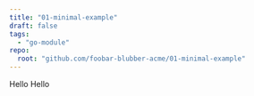 ```yaml
---
title: "01-minimal-example"
draft: false
tags:
  - "go-module"
repo:
  root: "github.com/foobar-blubber-acme/01-minimal-example"
---
```



Hello Hello